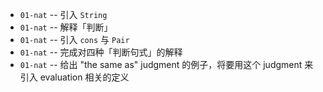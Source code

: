 - `01-nat` -- 引入 `String`
- `01-nat` -- 解释「判断」
- `01-nat` -- 引入 `cons` 与 `Pair`
- `01-nat` -- 完成对四种「判断句式」的解释
- `01-nat` -- 给出 "the same as" judgment 的例子，将要用这个 judgment 来引入 evaluation 相关的定义
